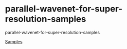 # parallel-wavenet-for-super-resolution-samples
parallel-wavenet-for-super-resolution-samples

[Samples](https://mu94w.github.io/parallel-wavenet-for-super-resolution-samples/)